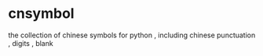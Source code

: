 # cnsymbol
the collection of chinese symbols for python , including chinese punctuation , digits , blank
